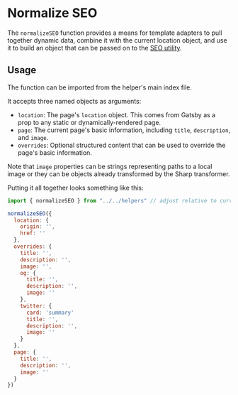 # Normalize SEO

The `normalizeSEO` function provides a means for template adapters to pull together dynamic data, combine it with the current location object, and use it to build an object that can be passed on to the [SEO utility](/?path=/docs/utilities-seo--page).

## Usage

The function can be imported from the helper's main index file.

It accepts three named objects as arguments:

- `location`: The page's `location` object. This comes from Gatsby as a prop to any static or dynamically-rendered page.
- `page`: The current page's basic information, including `title`, `description`, and `image`.
- `overrides`: Optional structured content that can be used to override the page's basic information.

Note that `image` properties can be strings representing paths to a local image or they can be objects already transformed by the Sharp transformer.

Putting it all together looks something like this:

```js
import { normalizeSEO } from "../../helpers" // adjust relative to current file

normalizeSEO({
  location: {
    origin: '',
    href: ''
  },
  overrides: {
    title: '',
    description: '',
    image: '',
    og: {
      title: '',
      description: '',
      image: ''
    },
    twitter: {
      card: 'summary'
      title: '',
      description: '',
      image: ''
    }
  },
  page: {
    title: '',
    description: '',
    image: ''
  }
})
```
